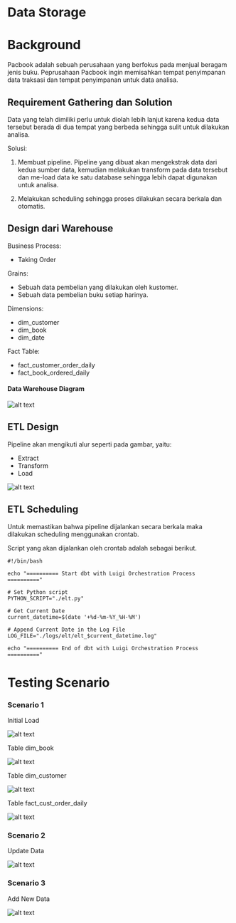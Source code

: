 # Data Storage
# Background
Pacbook adalah sebuah perusahaan yang berfokus pada menjual beragam jenis buku. Peprusahaan Pacbook ingin memisahkan tempat penyimpanan data traksasi dan tempat penyimpanan untuk data analisa.

## Requirement Gathering dan Solution
Data yang telah dimiliki perlu untuk diolah lebih lanjut karena kedua data tersebut berada di dua tempat yang berbeda sehingga sulit untuk dilakukan analisa.

Solusi:
1. Membuat pipeline. Pipeline yang dibuat akan mengekstrak data dari kedua sumber data, kemudian melakukan transform pada data tersebut dan me-load data ke satu database sehingga lebih dapat digunakan untuk analisa.

2. Melakukan scheduling sehingga proses dilakukan secara berkala dan otomatis.

## Design dari Warehouse
Business Process:
- Taking Order

Grains:
- Sebuah data pembelian yang dilakukan oleh kustomer.
- Sebuah data pembelian buku setiap harinya.

Dimensions:
- dim_customer
- dim_book
- dim_date

Fact Table:
- fact_customer_order_daily
- fact_book_ordered_daily

#### Data Warehouse Diagram 

![alt text](https://github.com/KyrieCettyara/Intro-to-data-ETL/blob/main/image/design.png)


## ETL Design
Pipeline akan mengikuti alur seperti pada gambar, yaitu:
- Extract
- Transform
- Load

![alt text](https://github.com/KyrieCettyara/Intro-to-data-ETL/blob/main/image/design.png)


## ETL Scheduling 
Untuk memastikan bahwa pipeline dijalankan secara berkala maka dilakukan scheduling menggunakan crontab. 

Script yang akan dijalankan oleh crontab adalah sebagai berikut.

~~~
#!/bin/bash

echo "========== Start dbt with Luigi Orchestration Process =========="

# Set Python script
PYTHON_SCRIPT="./elt.py"

# Get Current Date
current_datetime=$(date '+%d-%m-%Y_%H-%M')

# Append Current Date in the Log File
LOG_FILE="./logs/elt/elt_$current_datetime.log"

echo "========== End of dbt with Luigi Orchestration Process =========="
~~~


# Testing Scenario
### Scenario 1
Initial Load

![alt text](https://github.com/KyrieCettyara/Intro-to-data-ETL/blob/main/image/summary.png)


Table dim_book

![alt text](https://github.com/KyrieCettyara/Intro-to-data-ETL/blob/main/image/table_product.png)

Table dim_customer

![alt text](https://github.com/KyrieCettyara/Intro-to-data-ETL/blob/main/image/table_sales.png)

Table fact_cust_order_daily

![alt text](https://github.com/KyrieCettyara/Intro-to-data-ETL/blob/main/image/table_sales.png)


### Scenario 2
Update Data

![alt text](https://github.com/KyrieCettyara/Intro-to-data-ETL/blob/main/image/before_testing1.png)


### Scenario 3
Add New Data

![alt text](https://github.com/KyrieCettyara/Intro-to-data-ETL/blob/main/image/before_testing1.png)



